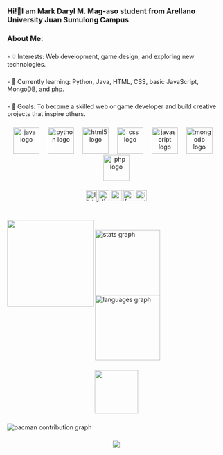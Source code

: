 <h3 align="left">Hi!👋I am Mark Daryl M. Mag-aso student from Arellano University Juan Sumulong Campus</h3>

###

<h3 align="left">About Me:</h3>

###

<p align="left">- 💡 Interests: Web development, game design, and exploring new technologies.</p>

###

<p align="left">- 🌱 Currently learning: Python, Java, HTML, CSS, basic JavaScript, MongoDB, and php.</p>

###

<p align="left">- 🚀 Goals: To become a skilled web or game developer and build creative projects that inspire others.</p>

###

<div align="center">
  <img src="https://cdn.jsdelivr.net/gh/devicons/devicon/icons/java/java-original.svg" height="60" alt="java logo"  />
  <img width="12" />
  <img src="https://skillicons.dev/icons?i=py" height="60" alt="python logo"  />
  <img width="12" />
  <img src="https://cdn.jsdelivr.net/gh/devicons/devicon/icons/html5/html5-original.svg" height="60" alt="html5 logo"  />
  <img width="12" />
  <img src="https://cdn.jsdelivr.net/gh/devicons/devicon/icons/css3/css3-original.svg" height="60" alt="css logo"  />
  <img width="12" />
  <img src="https://cdn.jsdelivr.net/gh/devicons/devicon/icons/javascript/javascript-original.svg" height="60" alt="javascript logo"  />
  <img width="12" />
  <img src="https://cdn.jsdelivr.net/gh/devicons/devicon/icons/mongodb/mongodb-original.svg" height="60" alt="mongodb logo"  />
  <img width="12" />
  <img src="https://cdn.jsdelivr.net/gh/devicons/devicon/icons/php/php-original.svg" height="60" alt="php logo"  />
</div>

###

<div align="center">
  <a href="https://www.linkedin.com/in/mark-daryl-mag-aso-66598b375/" target="_blank">
    <img src="https://img.shields.io/static/v1?message=LinkedIn&logo=linkedin&label=&color=0077B5&logoColor=white&labelColor=&style=for-the-badge" height="25" alt="linkedin logo"  />
  </a>
  <img src="https://img.shields.io/static/v1?message=Discord&logo=discord&label=&color=7289DA&logoColor=white&labelColor=&style=for-the-badge" height="25" alt="discord logo"  />
  <img src="https://img.shields.io/static/v1?message=Gmail&logo=gmail&label=&color=D14836&logoColor=white&labelColor=&style=for-the-badge" height="25" alt="gmail logo"  />
  <img src="https://img.shields.io/static/v1?message=Facebook&logo=facebook&label=&color=1877F2&logoColor=white&labelColor=&style=for-the-badge" height="25" alt="facebook logo"  />
  <img src="https://img.shields.io/static/v1?message=Instagram&logo=instagram&label=&color=E4405F&logoColor=white&labelColor=&style=for-the-badge" height="25" alt="instagram logo"  />
</div>

###

<br clear="both">

<img align="left" height="200" src="https://github.com/eziothepsycho/eziothepyscho/blob/main/images/shoryuken.gif?raw=true"  />

###

<div align="left">
  <img src="https://github-readme-stats.vercel.app/api?username=eziothepsycho&hide_title=false&hide_rank=false&show_icons=true&include_all_commits=true&count_private=true&disable_animations=false&theme=dracula&locale=en&hide_border=false&order=1" height="150" alt="stats graph"  />
  <img src="https://github-readme-stats.vercel.app/api/top-langs?username=eziothepsycho&locale=en&hide_title=false&layout=compact&card_width=320&langs_count=5&theme=dracula&hide_border=false&order=2" height="150" alt="languages graph"  />
</div>

###

<div align="center">
  <img height="100" src="https://github.com/eziothepsycho/eziothepyscho/blob/main/images/gameover2.gif?raw=true"  />
</div>

###

<picture>
  <source media="(prefers-color-scheme: dark)" srcset="https://raw.githubusercontent.com/eziothepsycho/eziothepyscho/output/pacman-contribution-graph-dark.svg">
  <source media="(prefers-color-scheme: light)" srcset="https://raw.githubusercontent.com/eziothepsycho/eziothepyscho/output/pacman-contribution-graph.svg">
  <img alt="pacman contribution graph" src="https://raw.githubusercontent.com/eziothepsycho/eziothepyscho/output/pacman-contribution-graph.svg">
</picture>

###

<div align="center">
  <img src="https://visitor-badge.laobi.icu/badge?page_id=eziothepsycho.eziothepsycho&"  />
</div>

###
